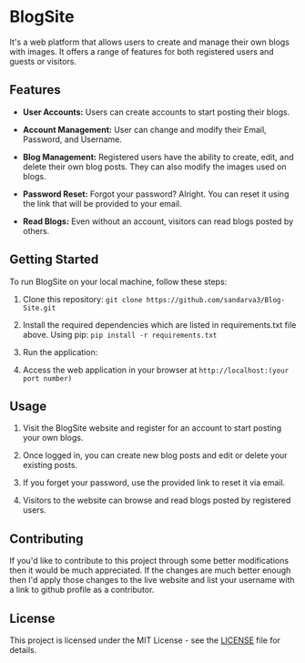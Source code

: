 # BlogSite

It's a web platform that allows users to create and manage their own blogs with images.
It offers a range of features for both registered users and guests or visitors.

## Features

- **User Accounts:** Users can create accounts to start posting their blogs.

- **Account Management:** User can change and modify their Email, Password, and Username.

- **Blog Management:** Registered users have the ability to create, edit, and delete their own blog posts. They can also modify the images used on blogs.

- **Password Reset:** Forgot your password? Alright. You can reset it using the link that will be provided to your email.

- **Read Blogs:** Even without an account, visitors can read blogs posted by others.

## Getting Started

To run BlogSite on your local machine, follow these steps:

1. Clone this repository: `git clone https://github.com/sandarva3/Blog-Site.git`

2. Install the required dependencies which are listed in requirements.txt file above. Using pip: `pip install -r requirements.txt`

3. Run the application:

4. Access the web application in your browser at `http://localhost:(your port number)`

## Usage

1. Visit the BlogSite website and register for an account to start posting your own blogs.

2. Once logged in, you can create new blog posts and edit or delete your existing posts.

3. If you forget your password, use the provided link to reset it via email.

4. Visitors to the website can browse and read blogs posted by registered users.

## Contributing

If you'd like to contribute to this project through some better modifications then it would be much appreciated. 
If the changes are much better enough then I'd apply those changes to the live website and list your username with a link to github profile as a contributor.

## License

This project is licensed under the MIT License - see the [LICENSE](LICENSE) file for details.

